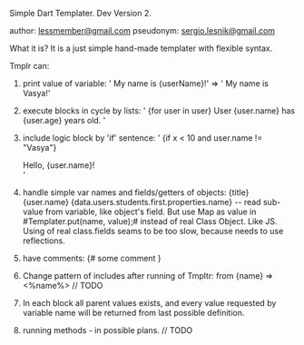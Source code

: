 Simple Dart Templater.
Dev Version 2.

author: lessmember@gmail.com
pseudonym: sergio.lesnik@gmail.com

What it is?
It is a just simple hand-made templater with flexible syntax.

Tmplr can:

1. print value of variable: ' My name is {userName}!' => ' My name is Vasya!'

2. execute blocks in cycle by lists: ' {for user in user} User {user.name} has {user.age} years old. '

3. include logic block by 'if' sentence: ' {if x < 10 and user.name != "Vasya"} <div>Hello, {user.name}!</div> '

4. handle simple var names and fields/getters of objects: {title} {user.name} {data.users.students.first.properties.name}
	-- read sub-value from variable, like object's field.
		But use Map as value in #Templater.put(name, value);# instead of real Class Object. Like JS.
		Using of real class.fields seams to be too slow, because needs to use reflections.

5. have comments: {# some comment }

6. Change pattern of includes after running of Tmpltr: from {name} => <%name%> // TODO

7. In each block all parent values exists, and every value requested by variable name will be returned from last possible definition.

8. running methods - in possible plans. // TODO
